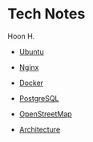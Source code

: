 Tech Notes
==========
Hoon H.

- [Ubuntu](Ubuntu.md)
- [Nginx](Nginx.md)
- [Docker](Docker.md)
- [PostgreSQL](PostgreSQL.md)
- [OpenStreetMap](OpenStreetMap.md)

- [Architecture](Architecture)
